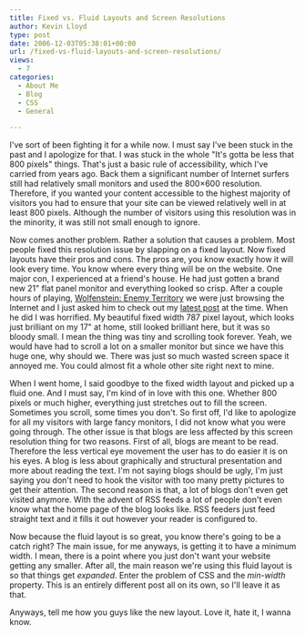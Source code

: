 ```yaml
---
title: Fixed vs. Fluid Layouts and Screen Resolutions
author: Kevin Lloyd
type: post
date: 2006-12-03T05:38:01+00:00
url: /fixed-vs-fluid-layouts-and-screen-resolutions/
views:
  - 7
categories:
  - About Me
  - Blog
  - CSS
  - General

---
```

I've sort of been fighting it for a while now. I must say I've been stuck in the past and I apologize for that. I was stuck in the whole "It's gotta be less that 800 pixels" things. That's just a basic rule of accessibility, which I've carried from years ago. Back them a significant number of Internet surfers still had relatively small monitors and used the 800&#215;600 resolution. Therefore, if you wanted your content accessible to the highest majority of visitors you had to ensure that your site can be viewed relatively well in at least 800 pixels. Although the number of visitors using this resolution was in the minority, it was still not small enough to ignore.

Now comes another problem. Rather a solution that causes a problem. Most people fixed this resolution issue by slapping on a fixed layout. Now fixed layouts have their pros and cons. The pros are, you know exactly how it will look every time. You know where every thing will be on the website. One major con, I experienced at a friend's house. He had just gotten a brand new 21" flat panel monitor and everything looked so crisp. After a couple hours of playing, [Wolfenstein: Enemy Territory][1] we were just browsing the Internet and I just asked him to check out my [latest post][2] at the time. When he did I was horrified. My beautiful fixed width 787 pixel layout, which looks just brilliant on my 17" at home, still looked brilliant here, but it was so bloody small. I mean the thing was tiny and scrolling took forever. Yeah, we would have had to scroll a lot on a smaller monitor but since we have this huge one, why should we. There was just so much wasted screen space it annoyed me. You could almost fit a whole other site right next to mine.

<!--more-->



When I went home, I said goodbye to the fixed width layout and picked up a fluid one. And I must say, I'm kind of in love with this one. Whether 800 pixels or much higher, everything just stretches out to fill the screen. Sometimes you scroll, some times you don't. So first off, I'd like to apologize for all my visitors with large fancy monitors, I did not know what you were going through. The other issue is that blogs are less affected by this screen resolution thing for two reasons. First of all, blogs are meant to be read. Therefore the less vertical eye movement the user has to do easier it is on his eyes. A blog is less about graphically and structural presentation and more about reading the text. I'm not saying blogs should be ugly, I'm just saying you don't need to hook the visitor with too many pretty pictures to get their attention. The second reason is that, a lot of blogs don't even get visited anymore. With the advent of RSS feeds a lot of people don't even know what the home page of the blog looks like. RSS feeders just feed straight text and it fills it out however your reader is configured to.

Now because the fluid layout is so great, you know there's going to be a catch right? The main issue, for me anyways, is getting it to have a minimum width. I mean, there is a point where you just don't want your website getting any smaller. After all, the main reason we're using this fluid layout is so that things get _expanded_. Enter the problem of CSS and the _min-width_ property. This is an entirely different post all on its own, so I'll leave it as that.

Anyways, tell me how you guys like the new layout. Love it, hate it, I wanna know.

 [1]: http://www.planetwolfenstein.com/enemyterritory
 [2]: https://webdevelopment2.com/zamzar-free-online-file-conversion/